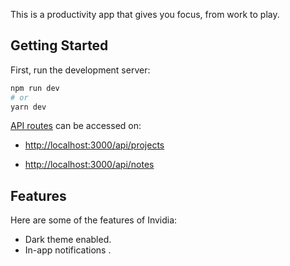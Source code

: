This is a productivity app that gives you focus, from work to play.

## Getting Started

First, run the development server:

```bash
npm run dev
# or
yarn dev
```




[API routes](https://nextjs.org/docs/api-routes/introduction) can be accessed on:

 - [http://localhost:3000/api/projects](http://localhost:3000/api)

 -  [http://localhost:3000/api/notes](http://localhost:3000/api)


## Features

Here are some of the features of Invidia:

- Dark theme enabled.
- In-app notifications .

